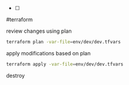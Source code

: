 - [ ] 
#terraform 

review changes using plan

```bash
terraform plan -var-file=env/dev/dev.tfvars
```

apply modifications based on plan

```bash
terraform apply -var-file=env/dev/dev.tfvars
```

destroy 
